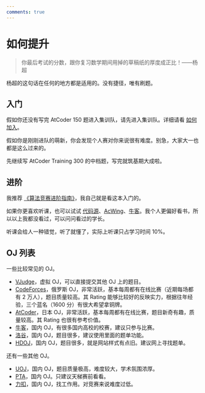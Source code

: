 ```yaml
---
comments: true
---
```


# 如何提升

> 你最后考试的分数，跟你复习数学期间用掉的草稿纸的厚度成正比！——杨超

杨超的这句话在任何的地方都是适用的。没有捷径，唯有刷题。

## 入门

假如你还没有写完 AtCoder 150 题进入集训队，请先进入集训队。详细请看 [如何加入](./join-us.md)。

假如你是刚刚进队的萌新，你会发现个人赛对你来说很有难度。别急，大家大一也都是这么过来的。

先继续写 AtCoder Training 300 的中档题，写完就筑基期大成啦。

## 进阶

我推荐 [《算法竞赛进阶指南》](https://book.douban.com/subject/30136932/)，我自己就是看这本入门的。

如果你更喜欢听课，也可以试试 [代码源](https://appmhoxpcmq9368.h5.xiaoeknow.com/)、[AcWing](https://www.acwing.com/activity/)、[牛客](https://ac.nowcoder.com/acm/course)。我个人更偏好看书，所以以上我都没看过，可以问问看过的学长。

听课会给人一种错觉，听了就懂了，实际上听课只占学习时间 10%。

## OJ 列表

一些比较常见的 OJ。

- [VJudge](https://vjudge.net/)，虚拟 OJ，可以直接提交其他 OJ 上的题目。
- [CodeForces](https://codeforces.com/)，俄罗斯 OJ，非常活跃，基本每周都有在线比赛（近期每场都有 2 万人），题目质量较高。其 Rating 能够比较好的反映实力，根据往年经验，三个蓝名（1600 分）有很大希望拿铜牌。
- [AtCoder](https://atcoder.jp/)，日本 OJ，非常活跃，基本每周都有在线比赛，题目新奇有趣，质量较高。其 Rating 也很有参考价值。
- [牛客](https://ac.nowcoder.com/acm/contest/vip-index)，国内 OJ，有很多国内高校的校赛，建议只参与比赛。
- [洛谷](https://www.luogu.com.cn/)，国内 OJ，题目很多，建议使用里面的题单功能。
- [HDOJ](https://acm.hdu.edu.cn/)，国内 OJ，题目很多，就是网站样式有点旧。建议网上寻找题单。

还有一些其他 OJ。

- [UOJ](https://uoj.ac/)，国内 OJ，题目质量极高，难度较大，学术氛围浓厚。
- [PTA](https://pintia.cn/)，国内 OJ。只建议天梯赛前看看。
- [力扣](https://leetcode.cn/)，国内 OJ，找工作用。对竞赛来说难度过低。
